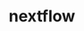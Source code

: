 ---
title: "nextflow"
layout: cache
categories: [package, develop]
meta: {"versions": ["23.10.0", "23.10.1"], "compilers": ["gcc@=7.3.1"], "oss": ["amzn2"], "platforms": ["linux"], "targets": ["aarch64", "neoverse_n1", "x86_64_v3"], "stacks": ["aws-isc", "aws-isc-aarch64", "root"], "num_specs": 6, "num_specs_by_stack": {"aws-isc-aarch64": 4, "root": 6, "aws-isc": 2}}
spec_details: [{"hash": "67v3het2yh4jujgfijim6hjn52nlmnfn", "compiler": "gcc@=7.3.1", "versions": ["23.10.0"], "os": "amzn2", "platform": "linux", "target": "aarch64", "variants": ["build_system=generic"], "stacks": ["aws-isc-aarch64", "root"], "size": "-", "tarball": "https://binaries.spack.io/develop/build_cache/linux-amzn2-aarch64/gcc-7.3.1/nextflow-23.10.0/linux-amzn2-aarch64-gcc-7.3.1-nextflow-23.10.0-67v3het2yh4jujgfijim6hjn52nlmnfn.spack"}, {"hash": "e2m3sflj77tompxcvb3u4zog2jlwbn2o", "compiler": "gcc@=7.3.1", "versions": ["23.10.1"], "os": "amzn2", "platform": "linux", "target": "aarch64", "variants": ["build_system=generic"], "stacks": ["aws-isc-aarch64", "root"], "size": "-", "tarball": "https://binaries.spack.io/develop/build_cache/linux-amzn2-aarch64/gcc-7.3.1/nextflow-23.10.1/linux-amzn2-aarch64-gcc-7.3.1-nextflow-23.10.1-e2m3sflj77tompxcvb3u4zog2jlwbn2o.spack"}, {"hash": "lxlncjfl5j4ywykzee2q27h5qo4xzk32", "compiler": "gcc@=7.3.1", "versions": ["23.10.0"], "os": "amzn2", "platform": "linux", "target": "neoverse_n1", "variants": ["build_system=generic"], "stacks": ["aws-isc-aarch64", "root"], "size": "-", "tarball": "https://binaries.spack.io/develop/build_cache/linux-amzn2-neoverse_n1/gcc-7.3.1/nextflow-23.10.0/linux-amzn2-neoverse_n1-gcc-7.3.1-nextflow-23.10.0-lxlncjfl5j4ywykzee2q27h5qo4xzk32.spack"}, {"hash": "j3vqy36oxwtdsy46prypgbgdc6pzneaa", "compiler": "gcc@=7.3.1", "versions": ["23.10.1"], "os": "amzn2", "platform": "linux", "target": "neoverse_n1", "variants": ["build_system=generic"], "stacks": ["aws-isc-aarch64", "root"], "size": "-", "tarball": "https://binaries.spack.io/develop/build_cache/linux-amzn2-neoverse_n1/gcc-7.3.1/nextflow-23.10.1/linux-amzn2-neoverse_n1-gcc-7.3.1-nextflow-23.10.1-j3vqy36oxwtdsy46prypgbgdc6pzneaa.spack"}, {"hash": "iah4m354yo4xwi7xsr2w6dva5lny3p6t", "compiler": "gcc@=7.3.1", "versions": ["23.10.0"], "os": "amzn2", "platform": "linux", "target": "x86_64_v3", "variants": ["build_system=generic"], "stacks": ["aws-isc", "root"], "size": "-", "tarball": "https://binaries.spack.io/develop/build_cache/linux-amzn2-x86_64_v3/gcc-7.3.1/nextflow-23.10.0/linux-amzn2-x86_64_v3-gcc-7.3.1-nextflow-23.10.0-iah4m354yo4xwi7xsr2w6dva5lny3p6t.spack"}, {"hash": "oveam75vonl3tvkywu773szjqb7zzu22", "compiler": "gcc@=7.3.1", "versions": ["23.10.1"], "os": "amzn2", "platform": "linux", "target": "x86_64_v3", "variants": ["build_system=generic"], "stacks": ["aws-isc", "root"], "size": "-", "tarball": "https://binaries.spack.io/develop/build_cache/linux-amzn2-x86_64_v3/gcc-7.3.1/nextflow-23.10.1/linux-amzn2-x86_64_v3-gcc-7.3.1-nextflow-23.10.1-oveam75vonl3tvkywu773szjqb7zzu22.spack"}]
---